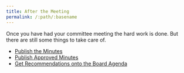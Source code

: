 ```yaml
---
title: After the Meeting
permalink: /:path/:basename
---
```


Once you have had your committee meeting the hard work is done. But there are
still some things to take care of.

- [Publish the Minutes](publish-minutes)
- [Publish Approved Minutes](publish-approved-minutes)
- [Get Recommendations onto the Board Agenda](get-on-board-agenda)
